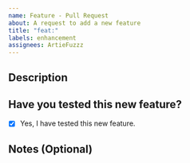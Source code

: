```yaml
---
name: Feature - Pull Request
about: A request to add a new feature
title: "feat:"
labels: enhancement
assignees: ArtieFuzzz
---
```


## Description

<!-- Please describe what you have changed, added or removed. -->

## Have you tested this new feature?

- [x] Yes, I have tested this new feature.

## Notes (Optional)

<!-- Remove if there aren't any notes you'd like for us to see -->
